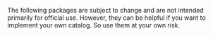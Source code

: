 The following packages are subject to change and are not intended primarily for official use.
However, they can be helpful if you want to implement your own catalog.
So use them at your own risk.